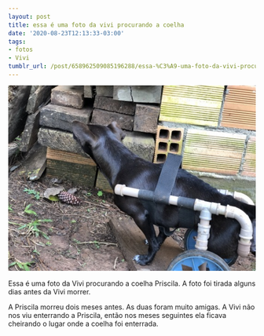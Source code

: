 ```yaml
---
layout: post
title: essa é uma foto da vivi procurando a coelha
date: '2020-08-23T12:13:33-03:00'
tags:
- fotos
- Vivi
tumblr_url: /post/658962509085196288/essa-%C3%A9-uma-foto-da-vivi-procurando-a-coelha
---
```

 ![](/uploads/tumblr/be0da33e0bd2561a65259f7671a620831b515698.jpg)  

Essa é uma foto da Vivi procurando a coelha Priscila. A foto foi tirada alguns dias antes da Vivi morrer.

A Priscila morreu dois meses antes. As duas foram muito amigas. A Vivi não nos viu enterrando a Priscila, então nos meses seguintes ela ficava cheirando o lugar onde a coelha foi enterrada.


